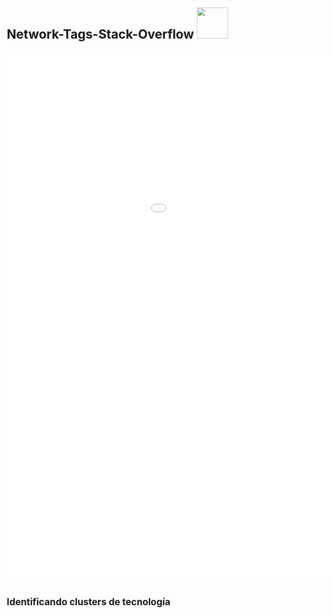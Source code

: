 # **Network-Tags-Stack-Overflow <img src="logo.jpg" height="70px"/>**

<Embed src = "grafica1.html" width = "1250" height = "1200">

## **Identificando clusters de tecnología** 
